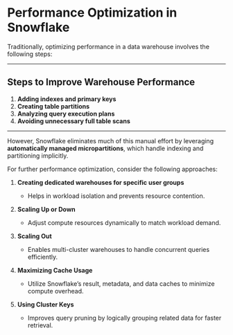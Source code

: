 # Performance Optimization in Snowflake

Traditionally, optimizing performance in a data warehouse involves the following steps:

---

## Steps to Improve Warehouse Performance

1. **Adding indexes and primary keys**  
2. **Creating table partitions**  
3. **Analyzing query execution plans**  
4. **Avoiding unnecessary full table scans**  

---

However, Snowflake eliminates much of this manual effort by leveraging **automatically managed micropartitions**, which handle indexing and partitioning implicitly.  

For further performance optimization, consider the following approaches:

1. **Creating dedicated warehouses for specific user groups**  
   - Helps in workload isolation and prevents resource contention.  

2. **Scaling Up or Down**  
   - Adjust compute resources dynamically to match workload demand.  

3. **Scaling Out**  
   - Enables multi-cluster warehouses to handle concurrent queries efficiently.  

4. **Maximizing Cache Usage**  
   - Utilize Snowflake’s result, metadata, and data caches to minimize compute overhead.  

5. **Using Cluster Keys**  
   - Improves query pruning by logically grouping related data for faster retrieval.  
